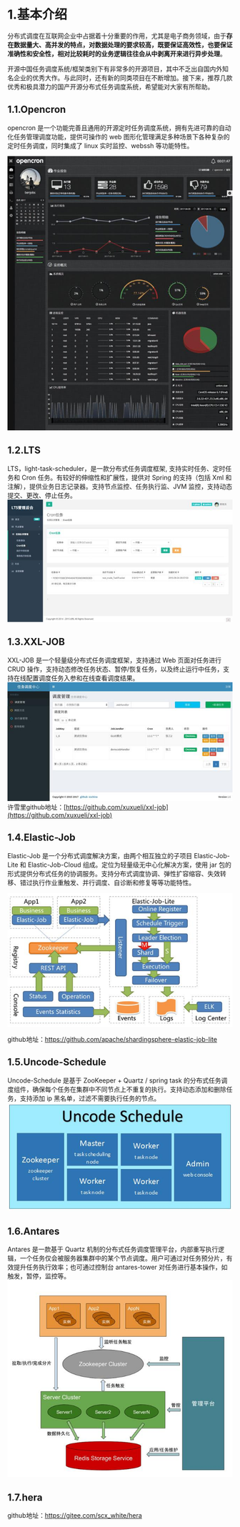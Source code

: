 # 1.基本介绍

分布式调度在互联网企业中占据着十分重要的作用，尤其是电子商务领域，由于**存在数据量大、高并发的特点，对数据处理的要求较高，既要保证高效性，也要保证准确性和安全性，相对比较耗时的业务逻辑往往会从中剥离开来进行异步处理**。

开源中国任务调度系统/框架类别下有非常多的开源项目，其中不乏出自国内外知名企业的优秀大作。与此同时，还有新的同类项目在不断增加。接下来，推荐几款优秀和极具潜力的国产开源分布式任务调度系统，希望能对大家有所帮助。

## 1.1.O**pencron**

opencron 是一个功能完善且通用的开源定时任务调度系统，拥有先进可靠的自动化任务管理调度功能，提供可操作的 web 图形化管理满足多种场景下各种复杂的定时任务调度，同时集成了 linux 实时监控、webssh 等功能特性。

![](/static/image/1c64000285092dc6b3f8.jpg)

## 1.2.**LTS**

LTS，light-task-scheduler，是一款分布式任务调度框架, 支持实时任务、定时任务和 Cron 任务。有较好的伸缩性和扩展性，提供对 Spring 的支持（包括 Xml 和注解），提供业务日志记录器。支持节点监控、任务执行监、JVM 监控，支持动态提交、更改、停止任务。  
![](/static/image/1c6100056e32c16c07f8.jpg)

## 1.3.XXL-JOB

XXL-JOB 是一个轻量级分布式任务调度框架，支持通过 Web 页面对任务进行 CRUD 操作，支持动态修改任务状态、暂停/恢复任务，以及终止运行中任务，支持在线配置调度任务入参和在线查看调度结果。  
![](/static/image/1c6600025d23b0125464.jpg)  
许雪里github地址：[https://github.com/xuxueli/xxl-job](https://github.com/xuxueli/xxl-job)

## 1.4.**Elastic-Job**

Elastic-Job 是一个分布式调度解决方案，由两个相互独立的子项目 Elastic-Job-Lite 和 Elastic-Job-Cloud 组成。定位为轻量级无中心化解决方案，使用 jar 包的形式提供分布式任务的协调服务。支持分布式调度协调、弹性扩容缩容、失效转移、错过执行作业重触发、并行调度、自诊断和修复等等功能特性。

![](/static/image/1c5e0005764a11230e03.jpg)

github地址：https://github.com/apache/shardingsphere-elastic-job-lite
## 1.5.Uncode-Schedule
Uncode-Schedule 是基于 ZooKeeper + Quartz / spring task 的分布式任务调度组件，确保每个任务在集群中不同节点上不重复的执行。支持动态添加和删除任务，支持添加 ip 黑名单，过滤不需要执行任务的节点。
![](/static/image/1c6600025d22b1357223.jpg)
## 1.6.Antares
Antares 是一款基于 Quartz 机制的分布式任务调度管理平台，内部重写执行逻辑，一个任务仅会被服务器集群中的某个节点调度。用户可通过对任务预分片，有效提升任务执行效率；也可通过控制台 antares-tower 对任务进行基本操作，如触发，暂停，监控等。
![](/static/image/1c640002850b1575eefa.jpg)
## 1.7.hera
github地址：https://gitee.com/scx_white/hera

